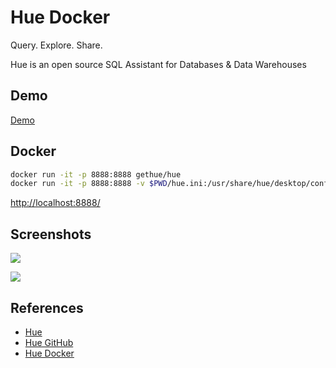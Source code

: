 # Hue Docker

Query. Explore. Share.

Hue is an open source SQL Assistant for Databases & Data Warehouses

## Demo
[Demo](http://demo.gethue.com/)

## Docker
```sh
docker run -it -p 8888:8888 gethue/hue
docker run -it -p 8888:8888 -v $PWD/hue.ini:/usr/share/hue/desktop/conf/z-hue.ini gethue/hue
```
[http://localhost:8888/](http://localhost:8888/)

## Screenshots
![](https://cdn.gethue.com/uploads/2019/08/hue_4.5.png)

![](https://cdn.gethue.com/uploads/2018/04/blog_top_search_.png)

## References
- [Hue](https://gethue.com/)
- [Hue GitHub](https://github.com/cloudera/hue)
- [Hue Docker](https://gethue.com/hue-in-docker/)